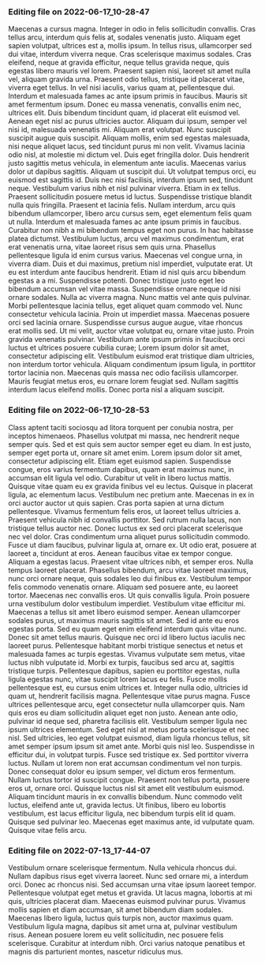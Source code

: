 

### Editing file on 2022-06-17_10-28-47

Maecenas a cursus magna. Integer in odio in felis sollicitudin convallis. Cras tellus arcu, interdum quis felis at, sodales venenatis justo. Aliquam eget sapien volutpat, ultrices est a, mollis ipsum. In tellus risus, ullamcorper sed dui vitae, interdum viverra neque. Cras scelerisque maximus sodales. Cras eleifend, neque at gravida efficitur, neque tellus gravida neque, quis egestas libero mauris vel lorem. Praesent sapien nisi, laoreet sit amet nulla vel, aliquam gravida urna. Praesent odio tellus, tristique id placerat vitae, viverra eget tellus. In vel nisi iaculis, varius quam at, pellentesque dui. Interdum et malesuada fames ac ante ipsum primis in faucibus. Mauris sit amet fermentum ipsum. Donec eu massa venenatis, convallis enim nec, ultrices elit.
Duis bibendum tincidunt quam, id placerat elit euismod vel. Aenean eget nisl ac purus ultricies auctor. Aliquam dui ipsum, semper vel nisi id, malesuada venenatis mi. Aliquam erat volutpat. Nunc suscipit suscipit augue quis suscipit. Aliquam mollis, enim sed egestas malesuada, nisi neque aliquet lacus, sed tincidunt purus mi non velit. Vivamus lacinia odio nisl, at molestie mi dictum vel. Duis eget fringilla dolor. Duis hendrerit justo sagittis metus vehicula, in elementum ante iaculis. Maecenas varius dolor ut dapibus sagittis. Aliquam ut suscipit dui.
Ut volutpat tempus orci, eu euismod est sagittis id. Duis nec nisi facilisis, interdum ipsum sed, tincidunt neque. Vestibulum varius nibh et nisl pulvinar viverra. Etiam in ex tellus. Praesent sollicitudin posuere metus id luctus. Suspendisse tristique blandit nulla quis fringilla. Praesent et lacinia felis. Nullam interdum, arcu quis bibendum ullamcorper, libero arcu cursus sem, eget elementum felis quam ut nulla. Interdum et malesuada fames ac ante ipsum primis in faucibus. Curabitur non nibh a mi bibendum tempus eget non purus. In hac habitasse platea dictumst.
Vestibulum luctus, arcu vel maximus condimentum, erat erat venenatis urna, vitae laoreet risus sem quis urna. Phasellus pellentesque ligula id enim cursus varius. Maecenas vel congue urna, in viverra diam. Duis et dui maximus, pretium nisl imperdiet, vulputate erat. Ut eu est interdum ante faucibus hendrerit. Etiam id nisl quis arcu bibendum egestas a a mi. Suspendisse potenti. Donec tristique justo eget leo bibendum accumsan vel vitae massa. Suspendisse ornare neque id nisi ornare sodales. Nulla ac viverra magna. Nunc mattis vel ante quis pulvinar. Morbi pellentesque lacinia tellus, eget aliquet quam commodo vel. Nunc consectetur vehicula lacinia. Proin ut imperdiet massa. Maecenas posuere orci sed lacinia ornare.
Suspendisse cursus augue augue, vitae rhoncus erat mollis sed. Ut mi velit, auctor vitae volutpat eu, ornare vitae justo. Proin gravida venenatis pulvinar. Vestibulum ante ipsum primis in faucibus orci luctus et ultrices posuere cubilia curae; Lorem ipsum dolor sit amet, consectetur adipiscing elit. Vestibulum euismod erat tristique diam ultricies, non interdum tortor vehicula. Aliquam condimentum ipsum ligula, in porttitor tortor lacinia non. Maecenas quis massa nec odio facilisis ullamcorper. Mauris feugiat metus eros, eu ornare lorem feugiat sed. Nullam sagittis interdum lacus eleifend mollis. Donec porta nisl a aliquam suscipit.




### Editing file on 2022-06-17_10-28-53

Class aptent taciti sociosqu ad litora torquent per conubia nostra, per inceptos himenaeos. Phasellus volutpat mi massa, nec hendrerit neque semper quis. Sed et est quis sem auctor semper eget eu diam. In est justo, semper eget porta ut, ornare sit amet enim. Lorem ipsum dolor sit amet, consectetur adipiscing elit. Etiam eget euismod sapien. Suspendisse congue, eros varius fermentum dapibus, quam erat maximus nunc, in accumsan elit ligula vel odio. Curabitur ut velit in libero luctus mattis. Quisque vitae quam eu ex gravida finibus vel eu lectus. Quisque in placerat ligula, ac elementum lacus. Vestibulum nec pretium ante. Maecenas in ex in orci auctor auctor ut quis sapien.
Cras porta sapien at urna dictum pellentesque. Vivamus fermentum felis eros, ut laoreet tellus ultricies a. Praesent vehicula nibh id convallis porttitor. Sed rutrum nulla lacus, non tristique tellus auctor nec. Donec luctus ex sed orci placerat scelerisque nec vel dolor. Cras condimentum urna aliquet purus sollicitudin commodo. Fusce ut diam faucibus, pulvinar ligula at, ornare ex. Ut odio erat, posuere at laoreet a, tincidunt at eros. Aenean faucibus vitae ex tempor congue. Aliquam a egestas lacus. Praesent vitae ultrices nibh, et semper eros. Nulla tempus laoreet placerat. Phasellus bibendum, arcu vitae laoreet maximus, nunc orci ornare neque, quis sodales leo dui finibus ex. Vestibulum tempor felis commodo venenatis ornare. Aliquam sed posuere ante, eu laoreet tortor.
Maecenas nec convallis eros. Ut quis convallis ligula. Proin posuere urna vestibulum dolor vestibulum imperdiet. Vestibulum vitae efficitur mi. Maecenas a tellus sit amet libero euismod semper. Aenean ullamcorper sodales purus, ut maximus mauris sagittis sit amet. Sed id ante eu eros egestas porta. Sed eu quam eget enim eleifend interdum quis vitae nunc. Donec sit amet tellus mauris. Quisque nec orci id libero luctus iaculis nec laoreet purus. Pellentesque habitant morbi tristique senectus et netus et malesuada fames ac turpis egestas. Vivamus vulputate sem metus, vitae luctus nibh vulputate id. Morbi ex turpis, faucibus sed arcu at, sagittis tristique turpis. Pellentesque dapibus, sapien eu porttitor egestas, nulla ligula egestas nunc, vitae suscipit lorem lacus eu felis. Fusce mollis pellentesque est, eu cursus enim ultrices et.
Integer nulla odio, ultricies id quam ut, hendrerit facilisis magna. Pellentesque vitae purus magna. Fusce ultrices pellentesque arcu, eget consectetur nulla ullamcorper quis. Nam quis eros eu diam sollicitudin aliquet eget non justo. Aenean ante odio, pulvinar id neque sed, pharetra facilisis elit. Vestibulum semper ligula nec ipsum ultrices elementum. Sed eget nisl at metus porta scelerisque et nec nisl. Sed ultricies, leo eget volutpat euismod, diam ligula rhoncus tellus, sit amet semper ipsum ipsum sit amet ante. Morbi quis nisl leo. Suspendisse in efficitur dui, in volutpat turpis. Fusce sed tristique ex. Sed porttitor viverra luctus. Nullam ut lorem non erat accumsan condimentum vel non turpis.
Donec consequat dolor eu ipsum semper, vel dictum eros fermentum. Nullam luctus tortor id suscipit congue. Praesent non tellus porta, posuere eros ut, ornare orci. Quisque luctus nisl sit amet elit vestibulum euismod. Aliquam tincidunt mauris in ex convallis bibendum. Nunc commodo velit luctus, eleifend ante ut, gravida lectus. Ut finibus, libero eu lobortis vestibulum, est lacus efficitur ligula, nec bibendum turpis elit id quam. Quisque sed pulvinar leo. Maecenas eget maximus ante, id vulputate quam. Quisque vitae felis arcu.




### Editing file on 2022-07-13_17-44-07

Vestibulum ornare scelerisque fermentum. Nulla vehicula rhoncus dui. Nullam dapibus risus eget viverra laoreet. Nunc sed ornare mi, a interdum orci. Donec ac rhoncus nisi. Sed accumsan urna vitae ipsum laoreet tempor. Pellentesque volutpat eget metus et gravida. Ut lacus magna, lobortis at mi quis, ultricies placerat diam. Maecenas euismod pulvinar purus. Vivamus mollis sapien et diam accumsan, sit amet bibendum diam sodales. Maecenas libero ligula, luctus quis turpis non, auctor maximus quam. Vestibulum ligula magna, dapibus sit amet urna at, pulvinar vestibulum risus. Aenean posuere lorem eu velit sollicitudin, nec posuere felis scelerisque. Curabitur at interdum nibh. Orci varius natoque penatibus et magnis dis parturient montes, nascetur ridiculus mus.


